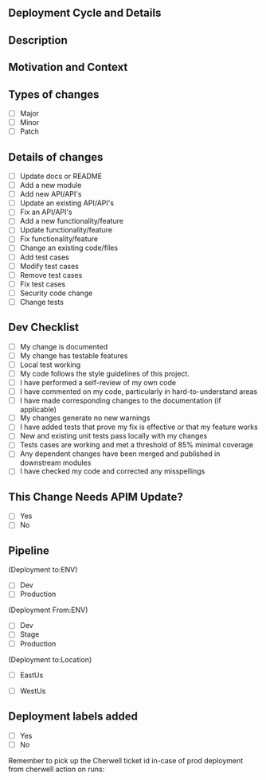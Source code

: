 ## Deployment Cycle and Details ##
<!--- Provide a general summary of your changes in the Title above -->

## Description
<!--- Describe your changes in detail -->

## Motivation and Context
<!--- Why is this change required? What problem does it solve? -->
<!--- If it fixes an open issue, please link to the issue here. -->


## Types of changes
<!--- What types of changes does your code-base introduce? Put an `x` in the box that applies: -->

- [ ] Major
- [ ] Minor
- [ ] Patch

## Details of changes
<!--- What Details of changes does your code introduce? Put an `x` in all the boxes that apply: -->

- [ ] Update docs or README
- [ ] Add a new module
- [ ] Add new API/API's
- [ ] Update an existing API/API's
- [ ] Fix an API/API's
- [ ] Add a new functionality/feature
- [ ] Update functionality/feature
- [ ] Fix functionality/feature
- [ ] Change an existing code/files
- [ ] Add test cases
- [ ] Modify test cases
- [ ] Remove test cases
- [ ] Fix test cases
- [ ] Security code change
- [ ] Change tests

## Dev Checklist
<!-- scope of testing Put an `x` in all the boxes that apply: -->

- [ ] My change is documented
- [ ] My change has testable features
- [ ] Local test working
- [ ] My code follows the style guidelines of this project.
- [ ] I have performed a self-review of my own code
- [ ] I have commented on my code, particularly in hard-to-understand areas
- [ ] I have made corresponding changes to the documentation (if applicable)
- [ ] My changes generate no new warnings
- [ ] I have added tests that prove my fix is effective or that my feature works
- [ ] New and existing unit tests pass locally with my changes
- [ ] Tests cases are working and met a threshold of 85% minimal coverage
- [ ] Any dependent changes have been merged and published in downstream modules
- [ ] I have checked my code and corrected any misspellings

## This Change Needs APIM Update?
<!--- Is this change needs an api update? Put an `x` in the box that applies: -->

- [ ] Yes
- [ ] No
  
## Pipeline
<!-- Mention details of deployment, Env(Dev, Test, Test2, Stage, Production), Location(East, West) -->
<!-- Mention id it's individual deployment to any Env(Dev, Test, Test2, Stage), independent of regular deployment cycle Put an `x` in the box if apply: -->
<!-- if there isn't an issue that this pull request is addressing, just leave the below blank -->
(Deployment to:ENV)
- [ ] Dev
- [ ] Production

(Deployment From:ENV)
- [ ] Dev
- [ ] Stage
- [ ] Production

(Deployment to:Location)
- [ ] EastUs
- [ ] WestUs


## Deployment labels added
<!--- Are deployment labels added to this PR? Put an `x` in the box that applies: -->

- [ ] Yes
- [ ] No

<!-- Finally Remember to pickup the Cherwell ticket id  -->
Remember to pick up the Cherwell ticket id in-case of prod deployment from cherwell action on runs: 